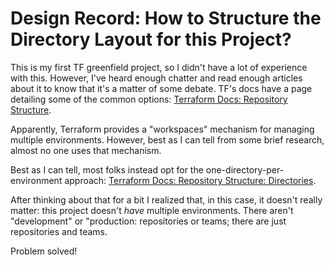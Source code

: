 # Design Record: How to Structure the Directory Layout for this Project?

This is my first TF greenfield project, so I didn't have a lot of experience with this.
However, I've heard enough chatter and read enough articles about it to know that it's a matter of some debate.
TF's docs have a page detailing some of the common options:
  [Terraform Docs: Repository Structure](https://www.terraform.io/docs/cloud/workspaces/repo-structure.html).

Apparently, Terraform provides a "workspaces" mechanism for managing multiple environments.
However, best as I can tell from some brief research, almost no one uses that mechanism.

Best as I can tell, most folks instead opt for the one-directory-per-environment approach:
  [Terraform Docs: Repository Structure: Directories](https://www.terraform.io/docs/cloud/workspaces/repo-structure.html#directories).

After thinking about that for a bit I realized that, in this case, it doesn't really matter:
  this project doesn't _have_ multiple environments.
There aren't "development" or "production: repositories or teams; there are just repositories and teams.

Problem solved!
